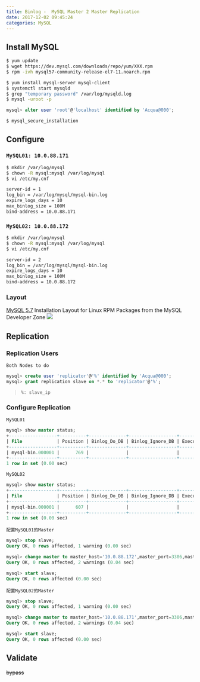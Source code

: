 ```yaml
---
title: Binlog -  MySQL Master 2 Master Replication
date: 2017-12-02 09:45:24
categories: MySQL
---
```

## Install MySQL

``` bash
$ yum update
$ wget https://dev.mysql.com/downloads/repo/yum/XXX.rpm
$ rpm -ivh mysql57-community-release-el7-11.noarch.rpm

$ yum install mysql-server mysql-client
$ systemctl start mysqld
$ grep "temporary password" /var/log/mysqld.log
$ mysql -uroot -p
```

``` sql
mysql> alter user 'root'@'localhost' identified by 'Acqua@000';
```

``` bash
$ mysql_secure_installation
```

<!-- more -->

## Configure

### `MySQL01: 10.0.88.171`
``` bash
$ mkdir /var/log/mysql
$ chown -R mysql:mysql /var/log/mysql
$ vi /etc/my.cnf

server-id = 1
log_bin = /var/log/mysql/mysql-bin.log
expire_logs_days = 10
max_binlog_size = 100M
bind-address = 10.0.88.171
```

### `MySQL02: 10.0.88.172`
``` bash
$ mkdir /var/log/mysql
$ chown -R mysql:mysql /var/log/mysql
$ vi /etc/my.cnf

server-id = 2
log_bin = /var/log/mysql/mysql-bin.log
expire_logs_days = 10
max_binlog_size = 100M
bind-address = 10.0.88.172
```

### Layout
[MySQL 5.7](https://dev.mysql.com/doc/refman/5.7/en/linux-installation-rpm.html) Installation Layout for Linux RPM Packages from the MySQL Developer Zone
![](/images/m_Layout.png)

## Replication

### Replication Users
`Both Nodes to do`

``` sql
mysql> create user 'replicator'@'%' identified by 'Acqua@000';
mysql> grant replication slave on *.* to 'replicator'@'%';
```
> `%: slave_ip`

### Configure Replication
`MySQL01`

``` sql
mysql> show master status;
+------------------+----------+--------------+------------------+-------------------+
| File             | Position | Binlog_Do_DB | Binlog_Ignore_DB | Executed_Gtid_Set |
+------------------+----------+--------------+------------------+-------------------+
| mysql-bin.000001 |      769 |              |                  |                   |
+------------------+----------+--------------+------------------+-------------------+
1 row in set (0.00 sec)
```

`MySQL02`

``` sql
mysql> show master status;
+------------------+----------+--------------+------------------+-------------------+
| File             | Position | Binlog_Do_DB | Binlog_Ignore_DB | Executed_Gtid_Set |
+------------------+----------+--------------+------------------+-------------------+
| mysql-bin.000001 |      607 |              |                  |                   |
+------------------+----------+--------------+------------------+-------------------+
1 row in set (0.00 sec)
```

`配置MySQL01的Master`

``` sql
mysql> stop slave;
Query OK, 0 rows affected, 1 warning (0.00 sec)

mysql> change master to master_host='10.0.88.172',master_port=3306,master_user='replicator',master_password='Acqua@000',master_log_file='mysql-bin.000001', master_log_pos=607;
Query OK, 0 rows affected, 2 warnings (0.04 sec)

mysql> start slave;
Query OK, 0 rows affected (0.00 sec)
```

`配置MySQL02的Master`

``` sql
mysql> stop slave;
Query OK, 0 rows affected, 1 warning (0.00 sec)

mysql> change master to master_host='10.0.88.171',master_port=3306,master_user='replicator',master_password='Acqua@000',master_log_file='mysql-bin.000001', master_log_pos=769;
Query OK, 0 rows affected, 2 warnings (0.04 sec)

mysql> start slave;
Query OK, 0 rows affected (0.00 sec)
```

## Validate

~~bypass~~


